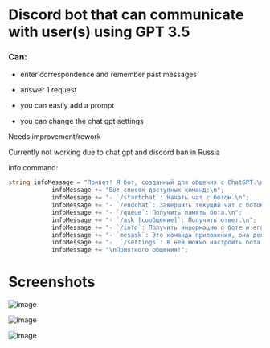 # Discord bot that can communicate with user(s) using GPT 3.5

### Can:

  - enter correspondence and remember past messages

  - answer 1 request

  - you can easily add a prompt 

  - you can change the chat gpt settings

Needs improvement/rework

Currently not working due to chat gpt and discord ban in Russia

info command:

```c#
string infoMessage = "Привет! Я бот, созданный для общения с ChatGPT.\n";
            infoMessage += "Вот список доступных команд:\n";
            infoMessage += "- `/startchat`: Начать чат с ботом.\n";
            infoMessage += "- `/endchat`: Завершить текущий чат с ботом.\n";
            infoMessage += "- `/queue`: Получить память бота.\n";
            infoMessage += "- `/ask [сообщение]`: Получить ответ.\n";
            infoMessage += "- `/info`: Получить информацию о боте и его командах.\n";
            infoMessage += "- `mesask`: Это команда приложения, она делает тоже что и /ask но с выбранным сообщением.\n";
            infoMessage += "-  `/settings`: В ней можно настроить бота для различных задач.\n";
            infoMessage += "\nПриятного общения!";
```

# Screenshots
![image](https://github.com/user-attachments/assets/57e0e88b-f0be-49cb-ae29-9a8ca53cfe68)

![image](https://github.com/user-attachments/assets/ba923e9d-4cfc-4a9d-bbcf-277902ae07a2)

![image](https://github.com/user-attachments/assets/e1cb15a5-a55d-481b-b373-7425e8e4075b)
